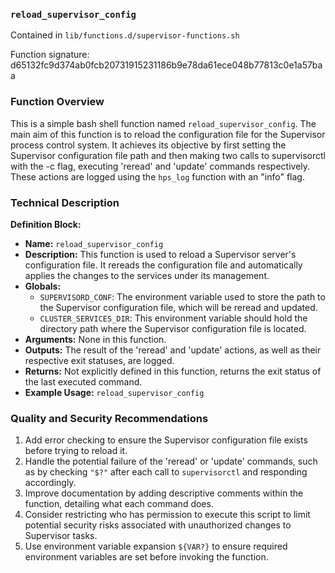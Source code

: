 ### `reload_supervisor_config `

Contained in `lib/functions.d/supervisor-functions.sh`

Function signature: d65132fc9d374ab0fcb20731915231186b9e78da61ece048b77813c0e1a57baa

### Function Overview

This is a simple bash shell function named `reload_supervisor_config`. The main aim of this function is to reload the configuration file for the Supervisor process control system. It achieves its objective by first setting the Supervisor configuration file path and then making two calls to supervisorctl with the -c flag, executing 'reread' and 'update' commands respectively. These actions are logged using the `hps_log` function with an "info" flag.

### Technical Description

**Definition Block:**

- **Name:** `reload_supervisor_config`
- **Description:** This function is used to reload a Supervisor server's configuration file. It rereads the configuration file and automatically applies the changes to the services under its management.
- **Globals:**
  - `SUPERVISORD_CONF`: The environment variable used to store the path to the Supervisor configuration file, which will be reread and updated.
  - `CLUSTER_SERVICES_DIR`: This environment variable should hold the directory path where the Supervisor configuration file is located.
- **Arguments:** None in this function.
- **Outputs:** The result of the 'reread' and 'update' actions, as well as their respective exit statuses, are logged.
- **Returns:** Not explicitly defined in this function, returns the exit status of the last executed command.
- **Example Usage:** `reload_supervisor_config`

### Quality and Security Recommendations

1. Add error checking to ensure the Supervisor configuration file exists before trying to reload it.
2. Handle the potential failure of the 'reread' or 'update' commands, such as by checking `"$?"` after each call to `supervisorctl` and responding accordingly.
3. Improve documentation by adding descriptive comments within the function, detailing what each command does.
4. Consider restricting who has permission to execute this script to limit potential security risks associated with unauthorized changes to Supervisor tasks.
5. Use environment variable expansion `${VAR?}` to ensure required environment variables are set before invoking the function.

